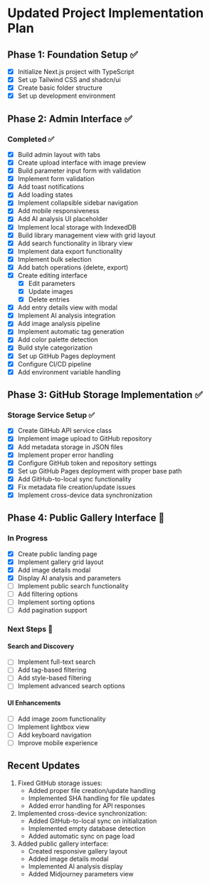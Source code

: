 # Updated Project Implementation Plan

## Phase 1: Foundation Setup ✅
- [x] Initialize Next.js project with TypeScript
- [x] Set up Tailwind CSS and shadcn/ui
- [x] Create basic folder structure
- [x] Set up development environment

## Phase 2: Admin Interface ✅
### Completed ✅
- [x] Build admin layout with tabs
- [x] Create upload interface with image preview
- [x] Build parameter input form with validation
- [x] Implement form validation
- [x] Add toast notifications
- [x] Add loading states
- [x] Implement collapsible sidebar navigation
- [x] Add mobile responsiveness
- [x] Add AI analysis UI placeholder
- [x] Implement local storage with IndexedDB
- [x] Build library management view with grid layout
- [x] Add search functionality in library view
- [x] Implement data export functionality
- [x] Implement bulk selection
- [x] Add batch operations (delete, export)
- [x] Create editing interface
  - [x] Edit parameters
  - [x] Update images
  - [x] Delete entries
- [x] Add entry details view with modal
- [x] Implement AI analysis integration
- [x] Add image analysis pipeline
- [x] Implement automatic tag generation
- [x] Add color palette detection
- [x] Build style categorization
- [x] Set up GitHub Pages deployment
- [x] Configure CI/CD pipeline
- [x] Add environment variable handling

## Phase 3: GitHub Storage Implementation ✅
### Storage Service Setup ✅
- [x] Create GitHub API service class
- [x] Implement image upload to GitHub repository
- [x] Add metadata storage in JSON files
- [x] Implement proper error handling
- [x] Configure GitHub token and repository settings
- [x] Set up GitHub Pages deployment with proper base path
- [x] Add GitHub-to-local sync functionality
- [x] Fix metadata file creation/update issues
- [x] Implement cross-device data synchronization

## Phase 4: Public Gallery Interface 🚧
### In Progress
- [x] Create public landing page
- [x] Implement gallery grid layout
- [x] Add image details modal
- [x] Display AI analysis and parameters
- [ ] Implement public search functionality
- [ ] Add filtering options
- [ ] Implement sorting options
- [ ] Add pagination support

### Next Steps 🎯
#### Search and Discovery
- [ ] Implement full-text search
- [ ] Add tag-based filtering
- [ ] Add style-based filtering
- [ ] Implement advanced search options

#### UI Enhancements
- [ ] Add image zoom functionality
- [ ] Implement lightbox view
- [ ] Add keyboard navigation
- [ ] Improve mobile experience

## Recent Updates
1. Fixed GitHub storage issues:
   - Added proper file creation/update handling
   - Implemented SHA handling for file updates
   - Added error handling for API responses
2. Implemented cross-device synchronization:
   - Added GitHub-to-local sync on initialization
   - Implemented empty database detection
   - Added automatic sync on page load
3. Added public gallery interface:
   - Created responsive gallery layout
   - Added image details modal
   - Implemented AI analysis display
   - Added Midjourney parameters view